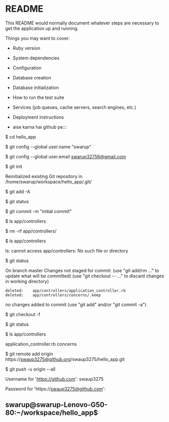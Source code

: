# README

This README would normally document whatever steps are necessary to get the
application up and running.

Things you may want to cover:

* Ruby version

* System dependencies

* Configuration

* Database creation

* Database initialization

* How to run the test suite

* Services (job queues, cache servers, search engines, etc.)

* Deployment instructions

* aise karna hai github pe:::

$ cd hello_app

$ git config --global user.name "swarup"

$ git config --global user.email swarup32756@gmail.com

$ git init

Reinitialized existing Git repository in /home/swarup/workspace/hello_app/.git/

$ git add -A

$ git status

$ git commit -m "initial commit"

$ ls app/controllers

$ rm -rf app/controllers/

$ ls app/controllers

ls: cannot access app/controllers: No such file or directory

$ git status

On branch master
Changes not staged for commit:
  (use "git add/rm <file>..." to update what will be committed)
  (use "git checkout -- <file>..." to discard changes in working directory)

	deleted:    app/controllers/application_controller.rb
	deleted:    app/controllers/concerns/.keep
  

no changes added to commit (use "git add" and/or "git commit -a")

$ git checkout -f

$ git status


$ ls app/controllers

application_controller.rb  concerns

$ git remote add origin https://swaup3275@github.org/swaup3275/hello_app.git

$ git push -u origin --all

Username for 'https://github.com': swaup3275

Password for 'https://swaup3275@github.com': 

swarup@swarup-Lenovo-G50-80:~/workspace/hello_app$ 
------------------------------------------------------------------------------------------------------------------------------

